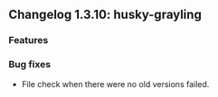 ## Changelog 1.3.10: husky-grayling

### Features

### Bug fixes

* File check when there were no old versions failed.
